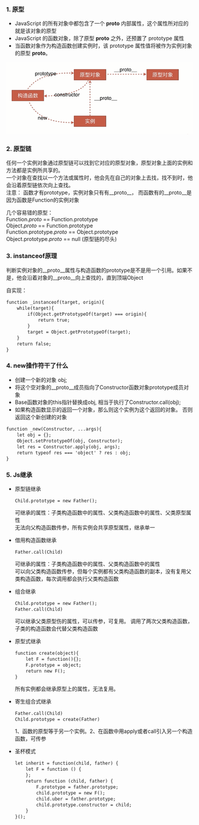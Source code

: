 ### 1. 原型
- JavaScript 的所有对象中都包含了一个 __proto__ 内部属性，这个属性所对应的就是该对象的原型
- JavaScript 的函数对象，除了原型 __proto__ 之外，还预置了 prototype 属性
- 当函数对象作为构造函数创建实例时，该 prototype 属性值将被作为实例对象的原型 __proto__。

![](images/prototype.png)

### 2. 原型链
任何一个实例对象通过原型链可以找到它对应的原型对象，原型对象上面的实例和方法都是实例所共享的。  
一个对象在查找以一个方法或属性时，他会先在自己的对象上去找，找不到时，他会沿着原型链依次向上查找。  
注意： 函数才有prototype，实例对象只有有__proto__， 而函数有的__proto__是因为函数是Function的实例对象

几个容易错的原型：  
Function._proto_ == Function.prototype  
Object._proto_ == Function.prototype  
Function.prototype._proto_ == Object.prototype    
Object.prototype._proto_ == null (原型链的尽头)  

### 3. instanceof原理
判断实例对象的__proto__属性与构造函数的prototype是不是用一个引用。如果不是，他会沿着对象的__proto__向上查找的，直到顶端Object

自实现：
```
function _instanceof(target, origin){
    while(target){
        if(Object.getPrototypeOf(target) === origin){
            return true;
        }
        target = Object.getPrototypeOf(target);
    }
    return false;
}
```

### 4. new操作符干了什么
- 创建一个新的对象 obj;
- 将这个空对象的__proto__成员指向了Constructor函数对象prototype成员对象
- Base函数对象的this指针替换成obj, 相当于执行了Constructor.call(obj);
- 如果构造函数显示的返回一个对象，那么则这个实例为这个返回的对象。 否则返回这个新创建的对象

```
function _new(Constructor, ...args){
    let obj = {};
    Object.setPrototypeOf(obj, Constructor);
    let res = Constructor.apply(obj, args);
    return typeof res === 'object' ? res : obj;
}
```

### 5. Js继承
- 原型链继承 
  ```
  Child.prototype = new Father();  
  ```
  可继承的属性：子类构造函数中的属性、父类构造函数中的属性、父类原型属性  
  无法向父构造函数传参，所有实例会共享原型属性，继承单一
 
- 借用构造函数继承  
  ```
  Father.call(Child) 
  ``` 
  可继承的属性：子类构造函数中的属性、父类构造函数中的属性  
  可以向父类构造函数传参，但每个实例都有父类构造函数的副本，没有复用父类构造函数，每次调用都会执行父类构造函数

- 组合继承
  ```
  Child.prototype = new Father();
  Father.call(Child)
  ```
  可以继承父类原型伤的属性，可以传参，可复用。
  调用了两次父类构造函数，子类的构造函数会代替父类构造函数

- 原型式继承
  ```
  function create(object){
      let F = function(){};
      F.prototype = object;
      return new F();
  }
  ```
  所有实例都会继承原型上的属性，无法复用。

- 寄生组合式继承
  ```
  Father.call(Child)
  Child.prototype = create(Father)
  ```
  1、函数的原型等于另一个实例。2、在函数中用apply或者call引入另一个构造函数，可传参　

- 圣杯模式
  ```
  let inherit = function(child, father) {
      let F = function () {
      };
      return function (child, father) {
          F.prototype = father.prototype;
          child.prototype = new F();
          child.uber = father.prototype;
          child.prototype.constructor = child;
      }
  }();
  ```
